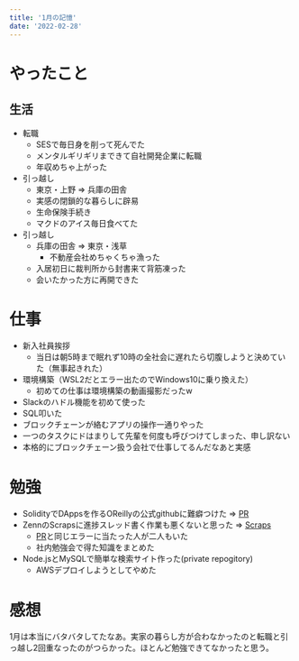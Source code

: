```yaml
---
title: '1月の記憶'
date: '2022-02-28'
---
```


# やったこと
## 生活
- 転職
  - SESで毎日身を削って死んでた
  - メンタルギリギリまできて自社開発企業に転職
  - 年収めちゃ上がった
- 引っ越し
  - 東京・上野 ⇒ 兵庫の田舎
  - 実感の閉鎖的な暮らしに辟易
  - 生命保険手続き
  - マクドのアイス毎日食べてた
- 引っ越し
  - 兵庫の田舎 ⇒ 東京・浅草
    - 不動産会社めちゃくちゃ漁った
  - 入居初日に裁判所から封書来て背筋凍った
  - 会いたかった方に再開できた

# 仕事
- 新入社員挨拶
  - 当日は朝5時まで眠れず10時の全社会に遅れたら切腹しようと決めていた（無事起きれた）
- 環境構築（WSL2だとエラー出たのでWindows10に乗り換えた）
  - 初めての仕事は環境構築の動画撮影だったw
- Slackのハドル機能を初めて使った
- SQL叩いた
- ブロックチェーンが絡むアプリの操作一通りやった
- 一つのタスクにドはまりして先輩を何度も呼びつけてしまった、申し訳ない
- 本格的にブロックチェーン扱う会社で仕事してるんだなあと実感

# 勉強
- SolidityでDAppsを作るOReillyの公式githubに難癖つけた ⇒ [PR](https://github.com/RedSquirrelTech/hoscdev/issues/70)
- ZennのScrapsに進捗スレッド書く作業も悪くないと思った ⇒ [Scraps](https://zenn.dev/mizuneko4345/scraps/b3d34f0505a63a)
  - [PR](https://github.com/RedSquirrelTech/hoscdev/issues/70)と同じエラーに当たった人が二人もいた
  - 社内勉強会で得た知識をまとめた
- Node.jsとMySQLで簡単な検索サイト作った(private repogitory)
  - AWSデプロイしようとしてやめた

# 感想
1月は本当にバタバタしてたなあ。実家の暮らし方が合わなかったのと転職と引っ越し2回重なったのがつらかった。ほとんど勉強できてなかったと思う。